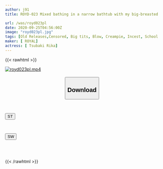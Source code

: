 ```yaml
---
author: j91
title: ROYD-023 Mixed bathing in a narrow bathtub with my big-breasted sister who is too little devil. For three nights and four days, my younger sister begged me to cum over and over again as my overgrown breasts were pressed against me and I got erect. Rika Tsubaki

url: /was/royd023pl
date: 2020-09-25T04:56:00Z
image: "royd023pl.jpg"
tags: [Old Releases,Censored, Big tits, Blow, Creampie, Incest, School Girls, Solowork]
maker: [ ROYAL]
actress: [ Tsubaki Rika]
---
```



{{< rawhtml >}}

<div class="video" data-videoid="eLBRBOAB7KtZ1J">
    <a href="javascript:;">
        <img src="/was/royd023pl/royd023pl.jpg" width="WIDTH" height="HEIGHT" alt="royd023pl.mp4" loading="lazy">
    </a>
</div>

<script type="text/javascript" src="https://j91.asia/asset/on-demand-st.js"></script>

<br>
  <link rel="stylesheet" href="https://j91.asia/asset/bs5.css">
  
  <center>
  <button class="btn btn-primary" type="button" data-bs-toggle="collapse" data-bs-target=".multi-collapse" aria-expanded="false" aria-controls="multiCollapseExample1 multiCollapseExample2"><h2>Download</h2></button></center>
</p>
<div class="row">
  <div class="col">
    <div class="collapse multi-collapse" id="multiCollapseExample1">
      <div class="card card-body">
	      	      <br>
<div class="buttons">  
<p><a href="https://streamtape.to/v/eLBRBOAB7KtZ1J" target="_blank"><button class="btn-hover color-3"><i class="fa fa-download"></i> ST</button></a></p></div>
    </div>
  </div>
</div>
  <div class="col">
    <div class="collapse multi-collapse" id="multiCollapseExample2">
      <div class="card card-body">
	      <br>
<div class="buttons">
<p><a href="https://asnwish.com/57j1ab4sgxmz" target="_blank"><button class="btn-hover color-2"><i class="fa fa-download"></i> SW</button></a></p></div>
<br><br>
      </div>
    </div>
  </div>
</div>

{{< /rawhtml >}}